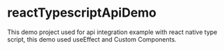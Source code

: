 # reactTypescriptApiDemo
This demo project used for api integration example with react native type script, this demo used useEffect and Custom Components.
